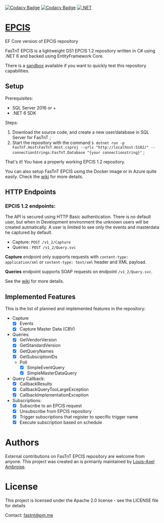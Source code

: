 [![Codacy Badge](https://app.codacy.com/project/badge/Grade/5c0fa82713fd4960b5b91d95b4143e7f)](https://www.codacy.com/gh/FasTnT/epcis-ef-core/dashboard?utm_source=github.com&amp;utm_medium=referral&amp;utm_content=FasTnT/epcis-ef-core&amp;utm_campaign=Badge_Grade)
[![Codacy Badge](https://app.codacy.com/project/badge/Coverage/5c0fa82713fd4960b5b91d95b4143e7f)](https://www.codacy.com/gh/FasTnT/epcis-ef-core/dashboard?utm_source=github.com&utm_medium=referral&utm_content=FasTnT/epcis-ef-core&utm_campaign=Badge_Coverage)
[![.NET](https://github.com/FasTnT/epcis-ef-core/actions/workflows/dotnet.yml/badge.svg)](https://github.com/FasTnT/epcis-ef-core/actions/workflows/dotnet.yml)

# [EPCIS](https://fastnt.github.io/)
EF Core version of EPCIS repository

FasTnT EPCIS is a lightweight GS1 EPCIS 1.2 repository written in C# using .NET 6 and backed using EntityFramework Core.

There is a [sandbox](https://fastnt.github.io/sandbox.html) available if you want to quickly test this repository capabilities.

## Setup

Prerequisites:
- SQL Server 2016 or +
- .NET 6 SDK

Steps:
1. Download the source code, and create a new user/database in SQL Server for FasTnT ;
2. Start the repository with the command `$ dotnet run -p FasTnT.Host\FasTnT.Host.csproj --urls "http://localhost:5102/" --connectionStrings:FasTnT.Database "{your connectionstring}"` ;

That's it! You have a properly working EPCIS 1.2 repository.

You can also setup FasTnT EPCIS using the Docker image or in Azure quite easily. Check the [wiki](https://github.com/FasTnT/epcis-ef-core/wiki/Installation) for more details.

## HTTP Endpoints

### EPCIS 1.2 endpoints:

The API is secured using HTTP Basic authentication. There is no default user, but when in Development environment the unknown users will be created autmatically. A user is limited to see only the events and masterdata he captured by default.

- Capture: `POST /v1_2/Capture`
- Queries : `POST /v1_2/Query.svc`

**Capture** endpoint only supports requests with `content-type: application/xml` or `content-type: text/xml` header and XML payload.

**Queries** endpoint supports SOAP requests on endpoint `/v1_2/Query.svc`.

See the [wiki](https://github.com/FasTnT/epcis-ef-core/wiki) for more details.

## Implemented Features

This is the list of planned and implemented features in the repository:

- Capture
  - [x] Events
  - [x] Capture Master Data (CBV)
- Queries:
  - [x] GetVendorVersion
  - [x] GetStandardVersion
  - [x] GetQueryNames
  - [x] GetSubsciptionIDs
  - Poll
    - [x] SimpleEventQuery
    - [x] SimpleMasterDataQuery
- Query Callback:
  - [x] CallbackResults
  - [x] CallbackQueryTooLargeException
  - [x] CallbackImplementationException
- Subscriptions:
  - [x] Subscribe to an EPCIS request
  - [x] Unsubscribe from EPCIS repository
  - [x] Trigger subscriptions that register to specific trigger name
  - [x] Execute subscription based on schedule

# Authors

External contributions on FasTnT EPCIS repository are welcome from anyone.
This project was created an is primarily maintained by [Louis-Axel Ambroise](https://github.com/louisaxel-ambroise).

# License

This project is licensed under the Apache 2.0 license - see the LICENSE file for details

Contact: fastnt@pm.me
